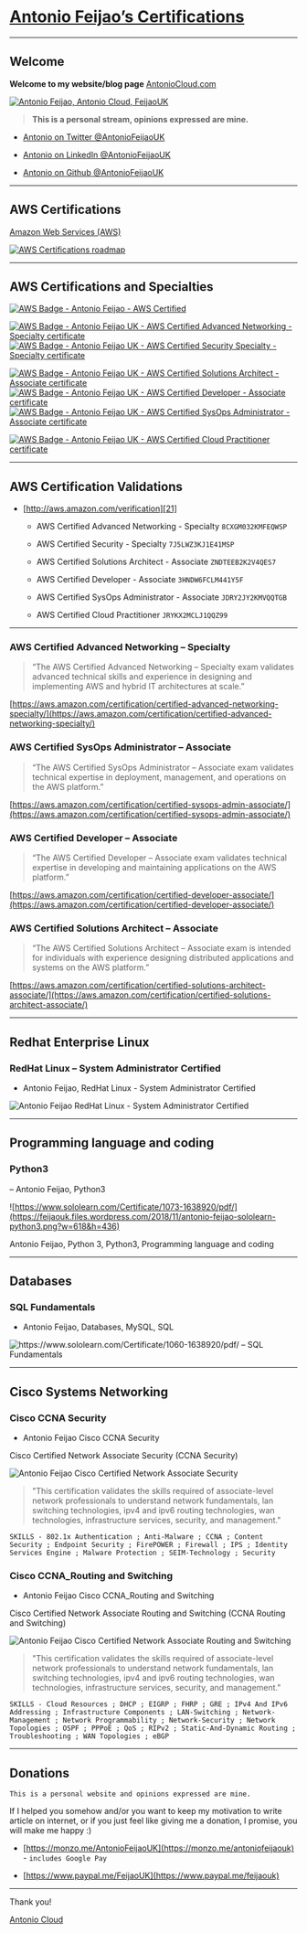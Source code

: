 # [Antonio Feijao’s Certifications](https://www.antoniocloud.com "Antonio Feijao’s Certifications")

---

## Welcome

__Welcome to my website/blog page__ [AntonioCloud.com](https://www.antoniocloud.com)

[![Antonio Feijao, Antonio Cloud, FeijaoUK](https://www.antoniocloud.com/images/thumbnails/Antonio_Feijao_cover_photo.jpg)](https://www.antoniocloud.com)


> __This is a personal stream, opinions expressed are mine.__


* [Antonio on Twitter @AntonioFeijaoUK](https://twitter.com/AntonioFeijaoUK)

* [Antonio on LinkedIn @AntonioFeijaoUK](https://www.linkedin.com/in/antoniofeijaouk/)

* [Antonio on Github @AntonioFeijaoUK](https://github.com/AntonioFeijaoUK)


---

## AWS Certifications

[Amazon Web Services (AWS)](https://aws.amazon.com/ "Amazon Web Services (AWS)")

[![AWS Certifications roadmap](https://www.antoniocloud.com/images/thumbnails/Cert-Roadmap-v9.1.png "AWS Certifications roadmap")](https://aws.amazon.com/certification/#roadmap "AWS Certifications roadmap")


---

## AWS Certifications and Specialties

[![AWS Badge - Antonio Feijao - AWS Certified][1]][2]

[1]: https://feijaouk.files.wordpress.com/2018/11/aws_certified_logo_1176x600_color.png?w=308&h=44 "Antonio Feijao UK, AWS Certified"
[2]: https://www.antoniocloud.com "Antonio Cloud, Antonio Feijao UK webpage"


[![AWS Badge - Antonio Feijao UK - AWS Certified Advanced Networking - Specialty certificate][3]][4]
[![AWS Badge - Antonio Feijao UK - AWS Certified Security Specialty  - Specialty certificate][11]][12]

[![AWS Badge - Antonio Feijao UK - AWS Certified Solutions Architect - Associate certificate][9]][10]
[![AWS Badge - Antonio Feijao UK - AWS Certified Developer - Associate certificate][7]][8]
[![AWS Badge - Antonio Feijao UK - AWS Certified SysOps Administrator - Associate certificate][5]][6]

[![AWS Badge - Antonio Feijao UK - AWS Certified Cloud Practitioner certificate][13]][14]



[3]: https://www.antoniocloud.com/images/thumbnails/Antonio-Feijao-AWS-Certified-Advanced-Networking-Specialty.png "Antonio Feijao UK, aws-certified-advanced-networking-specialty-certificated"
[4]: https://www.certmetrics.com/amazon/public/badge.aspx?i=6&t=c&d=2018-11-20&ci=AWS00280650

[5]: https://www.antoniocloud.com/images/thumbnails/Antonio-Feijao-AWS-Certified-SysOps-Administrator-Associate.png "Antonio Feijao UK, aws-certified-sysops-administrator-associate-certificate"
[6]: https://www.certmetrics.com/amazon/public/badge.aspx?i=3&t=c&d=2018-11-21&ci=AWS00280650

[7]: https://www.antoniocloud.com/images/thumbnails/Antonio-Feijao-AWS-Certified-Developer-Associate.png "Antonio Feijao UK, aws-certified-developer-associate-certificate"
[8]: https://www.certmetrics.com/amazon/public/badge.aspx?i=2&t=c&d=2018-01-29&ci=AWS00280650

[9]: https://www.antoniocloud.com/images/thumbnails/Antonio-Feijao-AWS-Certified-Solutions-Architect-Associate.png "Antonio Feijao UK, aws-certified-solutions-architect-associate-certificate"
[10]: https://www.certmetrics.com/amazon/public/badge.aspx?i=1&t=c&d=2017-07-17&ci=AWS00280650

[11]: https://www.antoniocloud.com/images/thumbnails/Antonio-Feijao-AWS-Certified-Security-Specialty.png "Antonio Feijao UK, aws-certified-security-specialty-certificated"
[12]: https://www.certmetrics.com/amazon/public/badge.aspx?i=7&t=c&d=2019-02-26&ci=AWS00280650


[13]: https://www.antoniocloud.com/images/thumbnails/Antonio-Feijao-AWS-Certified-Cloud-Practitioner.png "Antonio Feijao UK, AWS Certified Cloud Practitioner"
[14]: https://www.certmetrics.com/amazon/public/badge.aspx?i=9&t=c&d=2019-02-25&ci=AWS00280650




---

## AWS Certification Validations

- [http://aws.amazon.com/verification][21]
  - AWS Certified Advanced Networking - Specialty `8CXGM032KMFEQWSP`
  - AWS Certified Security - Specialty `7J5LWZ3KJ1E41MSP`

  - AWS Certified Solutions Architect - Associate `ZNDTEEB2K2V4QES7`
  - AWS Certified Developer - Associate `3HNDW6FCLM441Y5F`
  - AWS Certified SysOps Administrator - Associate `JDRY2JY2KMVQQTGB`
  
  - AWS Certified Cloud Practitioner `JRYKX2MCLJ1QQZ99`
  
  
[21]: http://aws.amazon.com/verification "AWS Certification Validations"


---

### AWS Certified Advanced Networking – Specialty

> “The AWS Certified Advanced Networking – Specialty exam validates advanced technical skills and experience in designing and implementing AWS and hybrid IT architectures at scale.”

[https://aws.amazon.com/certification/certified-advanced-networking-specialty/](https://aws.amazon.com/certification/certified-advanced-networking-specialty/)


### AWS Certified SysOps Administrator – Associate

> “The AWS Certified SysOps Administrator – Associate exam validates technical expertise in deployment, management, and operations on the AWS platform.”

[https://aws.amazon.com/certification/certified-sysops-admin-associate/](https://aws.amazon.com/certification/certified-sysops-admin-associate/)


### AWS Certified Developer – Associate
> “The AWS Certified Developer – Associate exam validates technical expertise in developing and maintaining applications on the AWS platform.”

[https://aws.amazon.com/certification/certified-developer-associate/](https://aws.amazon.com/certification/certified-developer-associate/)


### AWS Certified Solutions Architect – Associate

> “The AWS Certified Solutions Architect – Associate exam is intended for individuals with experience designing distributed applications and systems on the AWS platform.”

[https://aws.amazon.com/certification/certified-solutions-architect-associate/](https://aws.amazon.com/certification/certified-solutions-architect-associate/)


---

## Redhat Enterprise Linux

### RedHat Linux – System Administrator Certified

- Antonio Feijao, RedHat Linux - System Administrator Certified

![Antonio Feijao RedHat Linux - System Administrator Certified](https://www.antoniocloud.com/images/thumbnails/antonio-feijao-redhat-certified-sys-admin.png)

---

## Programming language and coding

### Python3

– Antonio Feijao, Python3

![https://www.sololearn.com/Certificate/1073-1638920/pdf/](https://feijaouk.files.wordpress.com/2018/11/antonio-feijao-sololearn-python3.png?w=618&h=436)

Antonio Feijao, Python 3, Python3, Programming language and coding


---

## Databases

### SQL Fundamentals

- Antonio Feijao, Databases, MySQL, SQL

![https://www.sololearn.com/Certificate/1060-1638920/pdf/ – SQL Fundamentals](https://feijaouk.files.wordpress.com/2018/11/antonio-feijao-sololearn-sql-fundamentals.png?w=618&h=437)


---

## Cisco Systems Networking

### Cisco CCNA Security

- Antonio Feijao Cisco CCNA Security

Cisco Certified Network Associate Security (CCNA Security)

![Antonio Feijao Cisco Certified Network Associate Security](https://www.antoniocloud.com/images/thumbnails/cisco_ccna_security.png)

> "This certification validates the skills required of associate-level network professionals to understand network fundamentals, lan switching technologies, ipv4 and ipv6 routing technologies, wan technologies, infrastructure services, security, and management."

```
SKILLS - 802.1x Authentication ; Anti-Malware ; CCNA ; Content Security ; Endpoint Security ; FirePOWER ; Firewall ; IPS ; Identity Services Engine ; Malware Protection ; SEIM-Technology ; Security
```


### Cisco CCNA_Routing and Switching
- Antonio Feijao Cisco CCNA_Routing and Switching

Cisco Certified Network Associate Routing and Switching (CCNA Routing and Switching)

![Antonio Feijao Cisco Certified Network Associate Routing and Switching](https://www.antoniocloud.com/images/thumbnails/cisco_ccna_r_26s.png)

> "This certification validates the skills required of associate-level network professionals to understand network fundamentals, lan switching technologies, ipv4 and ipv6 routing technologies, wan technologies, infrastructure services, security, and management."

```
SKILLS - Cloud Resources ; DHCP ; EIGRP ; FHRP ; GRE ; IPv4 And IPv6 Addressing ; Infrastructure Components ; LAN-Switching ; Network-Management ; Network Programmability ; Network-Security ; Network Topologies ; OSPF ; PPPoE ; QoS ; RIPv2 ; Static-And-Dynamic Routing ; Troubleshooting ; WAN Topologies ; eBGP
```



---

## Donations

` This is a personal website and opinions expressed are mine. `

If I helped you somehow and/or you want to keep my motivation to write article on internet, or if you just feel like giving me a donation, I promise, you will make me happy :)

* [https://monzo.me/AntonioFeijaoUK](https://monzo.me/antoniofeijaouk) - `includes Google Pay`

* [https://www.paypal.me/FeijaoUK](https://www.paypal.me/feijaouk)


---

Thank you!

  [Antonio Cloud](https://www.antoniocloud.com)


